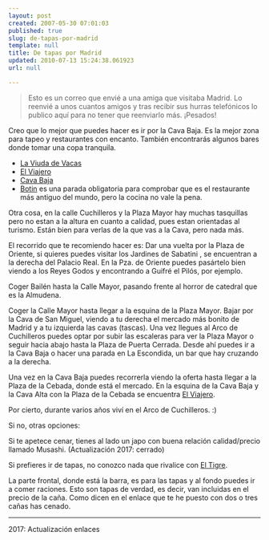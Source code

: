 ```yaml
---
layout: post
created: 2007-05-30 07:01:03
published: true
slug: de-tapas-por-madrid
template: null
title: De tapas por Madrid
updated: 2010-07-13 15:24:38.061923
url: null

---
```


> Esto es un correo que envié a una amiga que visitaba Madrid. Lo
> reenvié a unos cuantos amigos y tras recibir sus hurras telefónicos
> lo publico aquí para no tener que reenviarlo más. ¡Pesados!

Creo que lo mejor que puedes hacer es ir por la Cava Baja. Es la mejor
zona para tapeo y restaurantes con encanto. También encontrarás
algunos bares donde tomar una copa tranquila.

- [La Viuda de Vacas][]
- [El Viajero][]
- [Cava Baja][]
- [Botin][] es una parada obligatoria para comprobar que es el
restaurante más antiguo del mundo, pero la cocina no vale la pena.

[La Viuda de Vacas]: https://www.google.com/maps/place/Viuda+de+Vacas/@40.410155,-3.714204,17z/data=!3m1!4b1!4m5!3m4!1s0xd4227d761328177:0x614baa544ccbbf95!8m2!3d40.4101509!4d-3.7120153?hl=es
[El Viajero]: https://www.google.com/maps/place/El+Viajero/@40.4116671,-3.7124266,17z/data=!3m1!4b1!4m5!3m4!1s0xd4227d633871cdd:0x1a43680d0ba7240e!8m2!3d40.411663!4d-3.7102379?hl=es
[Cava Baja]: http://maps.google.com/maps?f=q&hl=es&q=cava+baja+madrid&ie=UTF8&z=17&ll=40.412557,-3.70942&spn=0.003447,0.013229&om=1&iwloc=A
[Botin]: http://www.google.es/maps?num=100&hl=ca&hs=xaK&lr=&client=firefox-a&rls=org.mozilla:ca:official&q=botin&near=Madrid&radius=0.0&latlng=40416712,-3703270,12935843580714371684&sa=X&oi=local&ct=result&cd=1 


Otra cosa, en la calle Cuchilleros y la Plaza Mayor hay muchas
tasquillas pero no estan a la altura en cuanto a calidad, pues estan
orientadas al turismo. Están bien para verlas de la que vas a la Cava,
pero nada más.

El recorrido que te recomiendo hacer es: Dar una vuelta por la Plaza
de Oriente, si quieres puedes visitar los Jardines de Sabatini , se
encuentran a la derecha del Palacio Real. En la Pza. de Oriente puedes
pasártelo bien viendo a los Reyes Godos y encontrando a Guifré el
Pilós, por ejemplo.

Coger Bailén hasta la Calle Mayor, pasando frente al horror de
catedral que es la Almudena.

Coger la Calle Mayor hasta llegar a la esquina de la Plaza
Mayor. Bajar por la Cava de San Miguel, viendo a tu derecha el mercado
más bonito de Madrid y a tu izquierda las cavas (tascas). Una vez
llegues al Arco de Cuchilleros puedes optar por subir las escaleras
para ver la Plaza Mayor o seguir hacia abajo hasta la Plaza de Puerta
Cerrada. Desde ahí puedes ir a la Cava Baja o hacer una parada en La
Escondida, un bar que hay cruzando a la derecha.

Una vez en la Cava Baja puedes recorrerla viendo la oferta hasta
llegar a la Plaza de la Cebada, donde está el mercado. En la esquina
de la Cava Baja y la Cava Alta con la Plaza de la Cebada se encuentra
[El Viajero][].

Por cierto, durante varios años viví en el Arco de Cuchilleros. :)

Si no, otras opciones:

Si te apetece cenar, tienes al lado un japo con buena relación
calidad/precio llamado Musashi. (Actualización 2017: cerrado)


Si prefieres ir de tapas, no conozco nada que rivalice con [El
Tigre][].

[El Tigre]: https://www.google.com/maps/place/El+Tigre+Sidra+Bar/@40.4203813,-3.7009772,17z/data=!3m1!4b1!4m5!3m4!1s0xd42288685e1ab21:0xe3121cc3b13ea7f2!8m2!3d40.4203772!4d-3.6987885?hl=es

La parte frontal, donde está la barra, es para las tapas y al fondo puedes ir a comer raciones. Esto son tapas de verdad, es decir, van incluidas en el precio de la caña. Como dicen en el enlace que te he puesto con dos o tres cañas has cenado.

---

2017: Actualización enlaces
